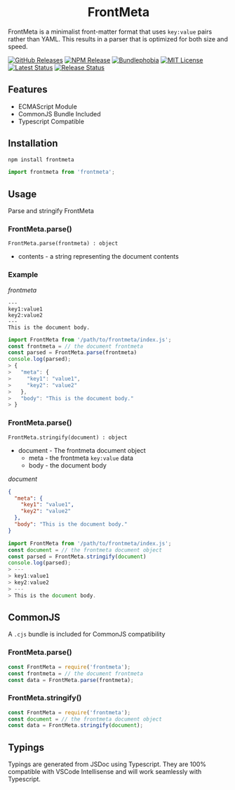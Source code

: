 <h1 align="center">FrontMeta</h1>

FrontMeta is a minimalist front-matter format that uses `key:value` pairs rather than YAML. This results in a parser that is optimized for both size and speed.

[![GitHub Releases](https://badgen.net/github/tag/vanillaes/frontmeta)](https://github.com/vanillaes/frontmeta/releases)
[![NPM Release](https://badgen.net/npm/v/frontmeta)](https://www.npmjs.com/package/frontmeta)
[![Bundlephobia](https://badgen.net/bundlephobia/minzip/frontmeta)](https://bundlephobia.com/result?p=frontmeta)
[![MIT License](https://badgen.net/github/license/vanillaes/frontmeta)](https://raw.githubusercontent.com/vanillaes/frontmeta/master/LICENSE)
[![Latest Status](https://github.com/vanillaes/frontmeta/workflows/Latest/badge.svg)](https://github.com/vanillaes/frontmeta/actions)
[![Release Status](https://github.com/vanillaes/frontmeta/workflows/Release/badge.svg)](https://github.com/vanillaes/frontmeta/actions)

## Features

- ECMAScript Module
- CommonJS Bundle Included
- Typescript Compatible

## Installation

```sh
npm install frontmeta
```

```javascript
import frontmeta from 'frontmeta';
```

## Usage

Parse and stringify FrontMeta

### FrontMeta.parse()

```FrontMeta.parse(frontmeta) : object```

- contents - a string representing the document contents

### Example

*frontmeta*
```
---
key1:value1
key2:value2
---
This is the document body.
```

```javascript
import FrontMeta from '/path/to/frontmeta/index.js';
const frontmeta = // the document frontmeta
const parsed = FrontMeta.parse(frontmeta)
console.log(parsed);
> {
>   "meta": {
>     "key1": "value1",
>     "key2": "value2"
>   },
>   "body": "This is the document body."
> }
```

### FrontMeta.parse()

```FrontMeta.stringify(document) : object```

- document - The frontmeta document object
  - meta - the frontmeta `key:value` data
  - body - the document body

*document*
```json
{
  "meta": {
    "key1": "value1",
    "key2": "value2"
  },
  "body": "This is the document body."
}
```

```javascript
import FrontMeta from '/path/to/frontmeta/index.js';
const document = // the frontmeta document object
const parsed = FrontMeta.stringify(document)
console.log(parsed);
> ---
> key1:value1
> key2:value2
> ---
> This is the document body.
```

## CommonJS

A `.cjs` bundle is included for CommonJS compatibility 

### FrontMeta.parse()

```javascript
const FrontMeta = require('frontmeta');
const frontmeta = // the document frontmeta
const data = FrontMeta.parse(frontmeta);
```

### FrontMeta.stringify()

```javascript
const FrontMeta = require('frontmeta');
const document = // the frontmeta document object
const data = FrontMeta.stringify(document);
```

## Typings

Typings are generated from JSDoc using Typescript. They are 100% compatible with VSCode Intellisense and will work seamlessly with Typescript.